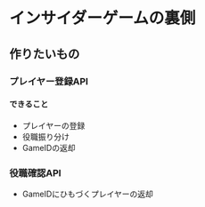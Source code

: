 # インサイダーゲームの裏側
## 作りたいもの
### プレイヤー登録API
#### できること
- プレイヤーの登録
- 役職振り分け
- GameIDの返却

### 役職確認API
- GameIDにひもづくプレイヤーの返却
